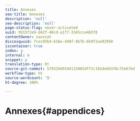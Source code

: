 ```yaml
---
title: Annexes
seo-title: Annexes
description: 'null'
seo-description: 'null'
page-status-flag: never-activated
uuid: 9915f2e9-d42f-48cd-a1f7-3345cce465f8
contentOwner: sauviat
discoiquuid: 7cec93b4-616e-440f-8b7b-6b9f2aa92950
iscontainer: true
index: y
internal: n
snippet: y
translation-type: ht
source-git-commit: 579329d9194115065dff2c192deb0376c75e67bd
workflow-type: ht
source-wordcount: '5'
ht-degree: 100%

---
```



# Annexes{#appendices}

